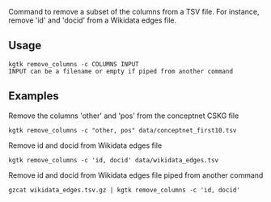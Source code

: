 Command to remove a subset of the columns from a TSV file. For instance, remove 'id' and 'docid' from a Wikidata edges file.

## Usage
```
kgtk remove_columns -c COLUMNS INPUT
INPUT can be a filename or empty if piped from another command
```
## Examples

Remove the columns 'other' and 'pos' from the conceptnet CSKG file
```
kgtk remove_columns -c "other, pos" data/conceptnet_first10.tsv
```

Remove id and docid from Wikidata edges file
```
kgtk remove_columns -c 'id, docid' data/wikidata_edges.tsv
```

Remove id and docid from Wikidata edges file piped from another command

```
gzcat wikidata_edges.tsv.gz | kgtk remove_columns -c 'id, docid'
```

